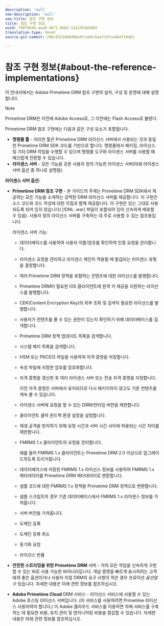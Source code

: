 ```yaml
---
description: 'null'
seo-description: 'null'
seo-title: 참조 구현 정보
title: 참조 구현 정보
uuid: f08fdb4b-aaa8-4871-bb62-1a21d5abdd8d
translation-type: tm+mt
source-git-commit: 29bc8323460d9be0fce66cbea7c6fce46df20d61

---
```



# 참조 구현 정보{#about-the-reference-implementations}

이 안내서에서는 Adobe Primetime DRM 참조 구현의 설치, 구성 및 운영에 대해 설명합니다.

>[!NOTE]
>
>Primetime DRM은 이전에 Adobe Access로, 그 이전에는 Flash Access로 불렸다.

Primetime DRM 참조 구현에는 다음과 같은 구성 요소가 포함됩니다.

* **명령줄 툴** - 이러한 툴은 Primetime DRM 라이선스 서버에서 사용되는 것과 동일한 Primetime DRM SDK 코드를 기반으로 합니다. 명령줄에서 패키징, 라이선스 및 기타 DRM 작업을 수행할 수 있으며 명령줄 도구와 라이센스 서버를 사용할 때 매끄럽게 전환할 수 있습니다.
* **라이센스 서버** - 모든 기능을 갖춘 사용자 정의 가능한 라이센스 서버(아래 라이센스 서버 옵션 중 하나로 설명됨).

**라이센스 서버 옵션:**

* **Primetime DRM 참조 구현** - 본 가이드의 주제는 Primetime DRM SDK에서 제공하는 모든 기능을 소개하는 강력한 DRM 라이선스 서버를 제공합니다. 이 구현은 소스 코드와 코드 작성에 대한 지침과 함께 제공됩니다. 이 구현은 있는 그대로 사용되도록 되어 있지 않습니다( [!DNL .war] 파일이 포함되어 있어 신속하게 배포할 수 있음). 사용자 정의 라이선스 서버를 구축하는 데 주로 사용할 수 있는 참조용입니다.

   라이센스 서버 기능:

   * 데이터베이스를 사용하여 사용자 이름/암호를 확인하여 인증 요청을 관리합니다.
   * 라이센스 요청을 관리하고 라이센스 체인이 적용될 때 발급되는 라이센스 유형을 결정합니다.
   * 여러 Primetime DRM 정책을 포함하는 콘텐츠에 대한 라이선스를 발행합니다.
   * Primetime DRM이 필요한 iOS 클라이언트에 원격 키 제공을 지원하는 라이선스를 발행합니다.
   * CEK(Content Encryption Key)의 외부 조회 및 검색이 필요한 라이선스를 발행합니다.
   * 사용자가 컨텐츠를 볼 수 있는 권한이 있는지 확인하기 위해 데이터베이스를 검색합니다.
   * Primetime DRM 정책 업데이트 목록을 검색합니다.
   * 시스템 해지 목록을 검색합니다.
   * HSM 또는 PKCS12 파일을 사용하여 자격 증명을 저장합니다.
   * 속성 파일에 지정한 암호를 암호화합니다.
   * 자격 증명을 갱신한 후 여러 라이센스 서버 또는 전송 자격 증명을 지정합니다.

      이전 자격 증명은 서버에서 유지되므로 다시 패키지하지 않고도 기존 컨텐츠를 계속 볼 수 있습니다.
   * 라이센스 서버에 요청을 할 수 있는 DRM/런타임 버전을 제한합니다.
   * 클라이언트 클럭 윈드백 환경 설정을 설정합니다.
   * 재생 공격을 방지하기 위해 요청 시간과 서버 시간 사이에 허용되는 시간 차이를 제한합니다.
   * FMRMS 1.x 클라이언트의 요청을 관리합니다.

      예를 들어 FMRMS 1.x 클라이언트는 Primetime DRM 2.0 이상으로 업그레이드하도록 트리거됩니다.
   * 데이터베이스에 저장된 FMRMS 1.x 라이선스 정보를 사용하여 FMRMS 1.x 메타데이터를 Primetime DRM 메타데이터로 변환합니다.
   * 샘플 코드에 대한 FMRMS 1.x 정책을 Primetime DRM 정책으로 변환합니다.
   * 샘플 스크립트의 경우 기존 데이터베이스에서 FMRMS 1.x 라이센스 정보를 가져옵니다.
   * 서버 버전을 가져옵니다.
   * 도메인 등록
   * 도메인 등록 취소
   * 동기화 요청
   * 라이선스 반품

* **안전한 스트리밍을 위한 Primetime DRM** 서버 - 거의 모든 작업을 신속하게 구현할 수 있는 바로 사용 가능한 바이너리입니다. 개념 증명을 빠르게 표시하려는 고객에게 좋은 옵션이거나 사용자 지정 DRM의 요구 사항이 적은 경우 프로덕션 *옵션일 수* 있습니다. 자세한 내용은 아래 관련 정보를 참조하십시오.

* **Adobe Primetime Cloud** DRM 서비스 - 라이선스 서비스에 사용할 수 있는 Adobe 호스팅 라이선스 서버입니다. (이 서비스를 사용하려면 Primetime 라이선스 사용자여야 합니다.) 이 Adobe 클라우드 서비스를 이용하면 자체 서비스를 구축하는 데 필요한 비용, 유지 관리 및 엔지니어링 비용을 절감할 수 있습니다. 자세한 내용은 아래 관련 정보를 참조하십시오.

